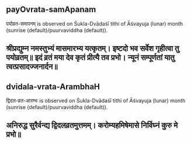 ## payOvrata-samApanam

पयोव्रत-समापनम् is observed on Śukla-Dvādaśī tithi of Āśvayuja (lunar) month (sunrise (default)/puurvaviddha (default)).



श्रीप्रद्युम्न नमस्तुभ्यं मासमारभ्य यत्कृतम्। इष्टदो भव सर्वेश गृहीत्वा तु पयोव्रतम्॥ इदं व्रतं मया देव कृतं प्रीत्यै तव प्रभो। न्यूनं सम्पूर्णतां यातु त्वत्प्रसादज्जनार्दन॥
---
## dvidala-vrata-ArambhaH

द्विदल-व्रत-आरम्भः is observed on Śukla-Dvādaśī tithi of Āśvayuja (lunar) month (sunrise (default)/puurvaviddha (default)).



अनिरुद्ध सुरैर्वन्द्य द्विदलव्रतमुत्तमम्।
करोम्यहमिषेमासे निर्विघ्नं कुरु मे प्रभो॥
---

